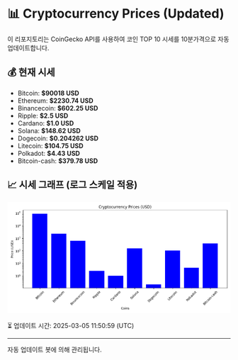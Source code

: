 
# 📊 Cryptocurrency Prices (Updated)

이 리포지토리는 CoinGecko API를 사용하여 코인 TOP 10 시세를 10분가격으로 자동 업데이트합니다.

## 💰 현재 시세
- Bitcoin: **$90018 USD**
- Ethereum: **$2230.74 USD**
- Binancecoin: **$602.25 USD**
- Ripple: **$2.5 USD**
- Cardano: **$1.0 USD**
- Solana: **$148.62 USD**
- Dogecoin: **$0.204262 USD**
- Litecoin: **$104.75 USD**
- Polkadot: **$4.43 USD**
- Bitcoin-cash: **$379.78 USD**

## 📈 시세 그래프 (로그 스케일 적용)
![Crypto Prices](crypto_prices.png)

⏳ 업데이트 시간: 2025-03-05 11:50:59 (UTC)

---
자동 업데이트 봇에 의해 관리됩니다.
